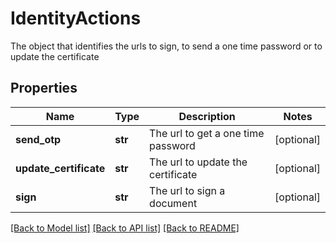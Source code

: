 # IdentityActions

The object that identifies the urls to sign, to send a one time password or to update the certificate
## Properties
Name | Type | Description | Notes
------------ | ------------- | ------------- | -------------
**send_otp** | **str** | The url to get a one time password | [optional] 
**update_certificate** | **str** | The url to update the certificate | [optional] 
**sign** | **str** | The url to sign a document | [optional] 

[[Back to Model list]](../README.md#documentation-for-models) [[Back to API list]](../README.md#documentation-for-api-endpoints) [[Back to README]](../README.md)


